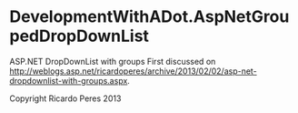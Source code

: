 DevelopmentWithADot.AspNetGroupedDropDownList
=======================================

ASP.NET DropDownList with groups
First discussed on http://weblogs.asp.net/ricardoperes/archive/2013/02/02/asp-net-dropdownlist-with-groups.aspx.

Copyright Ricardo Peres 2013